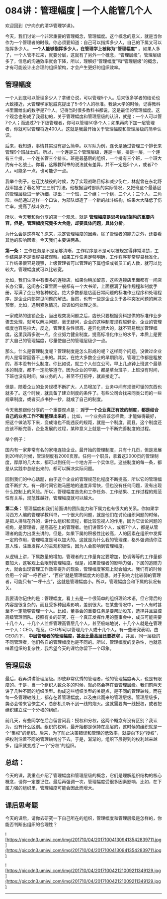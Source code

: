 # 084讲：管理幅度 | 一个人能管几个人

欢迎回到《宁向东的清华管理学课》。

今天，我们讨论一个非常重要的管理概念，管理幅度。这个概念的意义，就是当你作为一个管理者的时候，你必须要知道：自己可以指挥多少人，自己的下属又可以指挥多少人。 **一个人能够指挥多少人，在管理学上被称为“管理幅度”** 。如果人多了，一个人管不过来，就要分层，这就有了另外一个概念，“管理层级”。管理层级多了，信息的沟通效率就会下降，所以，理解好“管理幅度”和“管理层级”的概念，才有可能设计出合理的组织架构，才会产生更好的组织效率。

## 管理幅度

一个人到底可以管理多少人？拿破仑说，可以管理5个人。后来很多学者的结论也大致接近，大管理学家厄威克提出了5-6个人的标准。我读大学的时候，记得教科书里面给出的数字是7个人。记得当时很多教科书都说，这是最佳的管理幅度。这个观念也形成了我最初的，关于管理幅度和管理层级的认识，就是：一个人可以管7个人；而通过7个下级管理者，你可以管理50多个人；如果再向下加一层管理者，你就可以管理将近400人。这就是我最开始关于管理幅度和管理层级的简单认识。

后来，我知道，事情其实没有那么简单。以军队为例，连长是通过管理三个排长来管理9个班战士的。所以，一个连是三个管理层级，连是一层，排是一层，一个连有三个排，一个连长管三个排长。班是最基层的组织，一个排有三个班，一个班大约有十名战士。你看，这跟教科书的说法就有差异，并不一定是5个人，或者7个人，可能多一点，也可能少一点。

我举个例子。在辽沈战役的时候，为了实现战略目标和减少伤亡，林彪曾在东北野战军提出了著名的“三三制”打法。他根据当时部队的实际情况，又把班这个最基层的管理层级进一步拆细，提出：一个班，三个组；一个组，三个人；三个人，三角形。林彪通过这样一个口诀，为部队塑造了一个新的战斗结构，结果大大降低了伤亡率，提高了战斗效力。

所以，今天我和你分享的第一个观念，就是 **管理幅度是思考组织架构的重要内容，但是，管理幅度究竟多大合适，却要具体问题，具体分析。**

为什么会是这样呢？原来，决定管理幅度的因素，除了管理者的能力之外，还要看其他的影响因素。今天我们主要讲两条。

 **第一条：** 工作任务是不是足够清晰，工作程序是不是可以被规定得非常清楚，工作结果是不是很容易被观察。如果工作任务足够明确，工作程序非常容易标准化，工作结果很容易观察，上级管理者可以管理的下属组织或者员工的人数，就可以比较大。管理幅度就可以比较宽。

比如，我们生活中有很多的连锁店。如果你稍加留意，这些连锁店里面都有一间店长办公室。这间办公室里面一般都有一个大书架，上面摆满了操作规程和制度手册，写满了企业的各种规定。绝大多数都是店面日常问题的标准作业程序和处理程序，是企业内部常见问题的解法。当然，也有一些是企业关于各种突发问题的解决预案，比如，遇到紧急情况，应该如何处理之类。

一家成熟的连锁企业，当出现突发问题之后，店长只要根据资料提供的标准作业步骤去处理，就可以解决问题。毫无疑问，企业的这种制度规程越健全，企业的管理幅度也容易拉大，反之，管理复杂性很高、差异化很大的，就不容易增加管理幅度。这里我再多说一点，企业努力健全制度，提高标准化作业的水平，本质上是要扩大自己的管理幅度，尽量使自己的管理层级少一点。

那么，什么是管理制度呢？管理制度是怎么形成的呢？这样两个问题，没做过企业的人是常常回答不上来的。其实，在绝大多数企业的早期阶段，管理工作都是粗放的，基本没有什么制度。你比如说，就三个人创立公司，早上几点钟上班这个最基本的制度，都不一定能够遵守。因为企业的早期，都是草台班子，上班没有时间，下班也没有时间。做业务的人，甚至不打招呼，就直接走了。

但是，随着企业的业务规模不断扩大，人员增加了，业务中间有规律可循的东西也就多了。这个时候，就具备了建立制度的条件了。有些公司会找来同类公司的一些规章制度，或者买点书抄一抄，就成了自己的制度。

今天我想跟你分享的一个重要观点是： **对于一个企业真正有效的制度，都是结合自己的业务工作不断整理出来的** 。比如，一个业务应该怎样做，才能做得最好，把这个做法写下来，变成谁也不能违反的规距，就是一个制度。而且，这个制度还应该不断完善，企业发展的过程，某种意义上就是一个不断完善制度的过程。

举个例子：

国内有一家非常有名的家电连锁企业。最开始的管理制度，只有十几页，但是发展到20年的时候，管理制度有2000页厚。任何一个职员，拿着这2000页的管理制度，厚厚的几大本，都可以到任何一个地方开一个实体店。这些制度的每一条，都是从实践中总结出来的，都可以解决实际问题。

回到我们的中心话题，由于这个企业的管理规范化程度不断提高，所以它的管理幅度不断扩大。有一段时间它跑马圈地的速度非常快，但也没有任何问题，没有出现什么控制上的风险。所以，管理幅度首先和工作任务、工作结果、工作过程的规范性有关系，规范性越好，管理幅度就可以越大。

 **第二条：** 管理幅度和我们前面讲的团队能力和下属力也有很大的关系。你如果学习西方人编的管理学教科书，一个很大的问题，就是他们在讨论组织问题的时候，是把人排除在外的，讲什么组织和流程，都比较忽视人的作用，因为它谈论问题的视角，是管理者，是高高在上的管理者。他们讲管5个人，或者7个人，都是从管理者的能力出发去讲的。但是，如果下属的积极性比较高，人的因素在组织中发挥一定的作用，管理幅度是可以加大的。这就是为什么我的管理课，格外强调请你注意人性，注重发挥人的主观积极性，因为人会影响到管理幅度。

从逻辑上讲，下属数量的增加，管理者的工作量肯定要增加，协调等等的工作量都要加大，这客观上会限制管理幅度。但是，如果管理者的影响力强，下属的追随力大，就会出现管理工作效率提升的现象，管理幅度客观上就会加大。我们有的时候会用一个词“一呼百应”，“百应”就是管理幅度大的意思。对于影响力比较弱的管理者，可能只有“一呼十应”，这就是管理幅度小。所以，管理幅度会和下属的状况有关。

我要请你记住的是：管理幅度，看上去是一个很简单的组织理论术语，但它背后的内容是很复杂的，而且受多种因素影响，差别很大。在某些情况中，一个人有时甚至不一定能够管理一个人。比如，董事会的重要任务是要帮助股东，选择并且监控高级管理团队。按照有关的研究，在一个真正发挥作用的董事会中，成员可能需要十几个人，十几个人监督管理高管层几个人，甚至极端地说，十几个人就是在管理一个人：CEO。相反，CEO却可以管理几个人或十几个人。有一些研究表明，由CEO向下， **中层管理者的管理幅度，甚至比最高层还要狭窄** 。并且，同一层级的不同管理者，他们各自的管理幅度也是不同的。所以，管理幅度的复杂性，也就意味着组织的复杂性，我希望今天的课给你留下一个印象。

## 管理层级

最后，我再讲讲管理层级。即使非常优秀的管理者，他的管理幅度再大，也是有限度的。于是，当一个组织人数众多的时候，就必然会存在着管理层级。我们前两天讲了几种不同的组织类型。构成这些组织类型的关键点，是不同的管理轴线。而在每一条管理轴线上，都存在着管理幅度，以及由此而来的管理层级。管理层级多，势必会带来官僚主义，总部机关听不到一线的炮火。这就需要向一线授权，或者把组织建立成一个分权的组织。

前几天，有些同学在后台留言问我：授权和分权，这两个概念有没有区别？我认为，没有什么区别。组织的权利，最开始都是保持在高层的，这时候的组织就是一个“集权”的组织。后来，为了防止决策错误和管理的低效率，就要向下边“授权”，把权利沿着不同的管理轴线分下去。于是，渐渐的，组织下层得到的权利越来越多，组织就变成了一个“分权”的组织。

## 总结：

今天的课，我重点介绍了管理幅度和管理层级的概念，它们是理解组织结构的核心概念，请你一定要记住。最后再强调一次，管理幅度受很多因素影响，比如，在下属力强的组织里，管理幅度可能会因此而增大。    

## 课后思考题

今天的课后，请你去研究一下自己所在的组织，管理幅度和管理层级是怎样的，你能否判断出组织的合理性？

![https://piccdn3.umiwi.com/img/201710/04/201710041309413542839711.jpg](https://piccdn3.umiwi.com/img/201710/04/201710041309413542839711.jpg)

![https://piccdn3.umiwi.com/img/201710/04/201710042121009211349129.jpg](https://piccdn3.umiwi.com/img/201710/04/201710042121009211349129.jpg)

---
